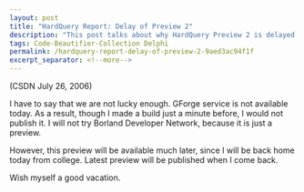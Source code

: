 ```yaml
---
layout: post
title: "HardQuery Report: Delay of Preview 2"
description: "This post talks about why HardQuery Preview 2 is delayed."
tags: Code-Beautifier-Collection Delphi
permalink: /hardquery-report-delay-of-preview-2-9aed3ac94f1f
excerpt_separator: <!--more-->
---
```

(CSDN July 26, 2006)

I have to say that we are not lucky enough. GForge service is not available today. As a result, though I made a build just a minute before, I would not publish it. I will not try Borland Developer Network, because it is just a preview.

However, this preview will be available much later, since I will be back home today from college. Latest preview will be published when I come back.

Wish myself a good vacation.
<!--more-->
